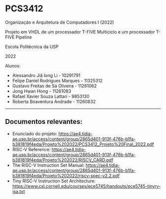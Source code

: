 # PCS3412
Organização e Arquitetura de Computadores I (2022)

Projeto em VHDL de um processador T-FIVE Multiciclo e um processador T-FIVE Pipeline

Escola Politécnica da USP

2022

Alunos:
* Alessandro Jiã Iong Li - 10291791        
* Felipe Daniel Rodrigues Marques - 11325312
* Gustavo Freitas de Sá Oliveira - 11261062
* Jong Hwan Hong - 11261083
* Rafael Xavier Souza Lattari - 9853130
* Roberta Boaventura Andrade - 11260832

--------------------

## Documentos relevantes:

* Enunciado do projeto: https://ae4.tidia-ae.usp.br/access/content/group/2865d401-913f-476b-b1fa-b381819f4eda/Projeto%202022/PCS3412_Projeto%20Final_2022.pdf
* RISC-V Reference: https://ae4.tidia-ae.usp.br/access/content/group/2865d401-913f-476b-b1fa-b381819f4eda/Projeto%202022/RISCV_CARD.pdf
* The RISC-V Instruction Set Manual: https://ae4.tidia-ae.usp.br/access/content/group/2865d401-913f-476b-b1fa-b381819f4eda/Projeto%202022/riscv-spec-v2.2.pdf
* Tiny RISC-V Instruction Set Architecture: https://www.csl.cornell.edu/courses/ece5745/handouts/ece5745-tinyrv-isa.txt

